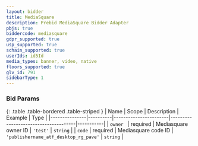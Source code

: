```yaml
---
layout: bidder
title: MediaSquare
description: Prebid MediaSquare Bidder Adapter
pbjs: true
biddercode: mediasquare
gdpr_supported: true
usp_supported: true
schain_supported: true
userIds: id5Id
media_types: banner, video, native
floors_supported: true
glv_id: 791
sidebarType: 1
---
```



### Bid Params

{: .table .table-bordered .table-striped }
| Name          | Scope    | Description           | Example                              | Type      |
|---------------|----------|-----------------------|--------------------------------------|-----------|
| `owner `      | required | Mediasquare owner ID  | `'test'`                               | `string`  |
| `code`        | required | Mediasquare code ID   | `'publishername_atf_desktop_rg_pave'`  | `string`  |
